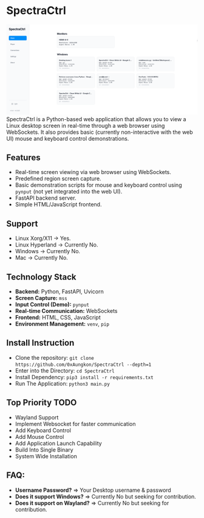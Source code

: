 # SpectraCtrl

<img src="docs/images/dashboard.png" width="600"/> 
SpectraCtrl is a Python-based web application that allows you to view a Linux desktop screen in real-time through a web browser using WebSockets. It also provides basic (currently non-interactive with the web UI) mouse and keyboard control demonstrations.

## Features

- Real-time screen viewing via web browser using WebSockets.
- Predefined region screen capture.
- Basic demonstration scripts for mouse and keyboard control using `pynput` (not yet integrated into the web UI).
- FastAPI backend server.
- Simple HTML/JavaScript frontend.

## Support

- Linux Xorg/X11 -> Yes.
- Linux Hyperland -> Currently No.
- Windows -> Currently No.
- Mac -> Currently No.

## Technology Stack

- **Backend:** Python, FastAPI, Uvicorn
- **Screen Capture:** `mss`
- **Input Control (Demo):** `pynput`
- **Real-time Communication:** WebSockets
- **Frontend:** HTML, CSS, JavaScript
- **Environment Management:** `venv`, `pip`

## Install Instruction

- Clone the repository: `git clone https://github.com/0xAungkon/SpectraCtrl --depth=1`
- Enter into the Directory: `cd SpectraCtrl`
- Install Dependency: `pip3 install -r requirements.txt`
- Run The Application: `python3 main.py`

## Top Priority TODO

- Wayland Support
- Implement Websocket for faster communication
- Add Keyboard Control
- Add Mouse Control
- Add Application Launch Capability
- Build Into Single Binary
- System Wide Installation

## FAQ:

- **Username Password?** => Your Desktop username & password
- **Does it support Windows?** => Currently No but seeking for contribution.
- **Does it support on Wayland?** => Currently No but seeking for contribution.